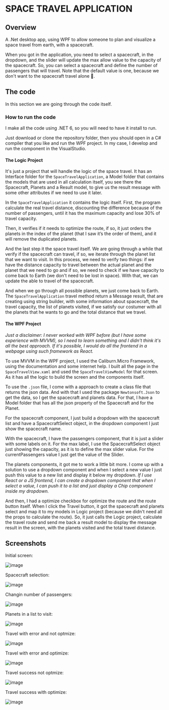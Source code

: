 # SPACE TRAVEL APPLICATION


## Overview

A .Net desktop app, using WPF to allow someone to plan and visualize a space travel from earth, with a spacecraft.

When you got in the application, you need to select a spacecraft, in the dropdown, and the slider will update the max allow value to the capacity of the spacecraft. So, you can select a spacecraft and define the number of passengers that will travel. Note that the default value is one, because we don't want to the spacecraft travel alone 🙂.

## The code

In this section we are going through the code itself.

### How to run the code

I make all the code using .NET 6, so you will need to have it install to run.

Just download or clone the repository folder, then you should open in a C# compiler that you like and run the WPF project. In my case, I develop and run the component in the VisualStudio.

#### The Logic Project

It's just a project that will handle the logic of the space travel. It has an Interface folder for the `SpaceTravelApplication`, a Model folder that contains the models that are used in all calculation itself, you see there the Spacecraft, Planets and a Result model, to give us the result message with some other attributes if we need to use it later.

In the `SpaceTravelApplication` it contains the logic itself. First, the program calculate the real travel distance, discounting the difference because of the number of passengers, until it has the maximum capacity and lose 30% of travel capacity.

Then, it verifies if it needs to optimize the route, if so, it just orders the planets in the index of the planet (that I saw it’s the order of them), and it will remove the duplicated planets.

And the last step it the space travel itself. We are going through a while that verify if the spacecraft can travel, if so, we iterate through the planet list that we want to visit. In this process, we need to verify two things: if we have the distance capacity to travel between the actual planet and the planet that we need to go and if so, we need to check if we have capacity to come back to Earth (we don't need to be lost in space). With that, we can update the able to travel of the spacecraft.

And when we go through all possible planets, we just come back to Earth. The `SpaceTravelApplication` travel method return a Message result, that are creating using string builder, with some information about spacecraft, the travel capacity, the list of planets visited, if we satisfy our costumer with all the planets that he wants to go and the total distance that we travel.

#### The WPF Project

_Just a disclaimer: I never worked with WPF before (but I have some experience with MVVM), so I need to learn something and I didn't think it's all the best approach. If it's possible, I would do all the frontend in a webpage using such framework as React._

To use MVVM in the WPF project, I used the Caliburn.Micro Framework, using the documentation and some internet help. I built all the page in the `SpaceTravelView.xaml` and used the `SpaceTravelViewModel` for that screen. As it has all the logic to build the screen and the components itself.

To use the `.json` file, I come with a approach to create a class file that returns the json data. And with that I used the package `Newtonsoft.Json` to get the data, so I get the spacecraft and planets data. For that, I have a Model folder that has all the json property of the Spacecraft and for the Planet.

For the spacecraft component, I just build a dropdown with the spacecraft list and have a SpacecraftSelect object, in the dropdown component I just show the spacecraft name.

With the spacecraft, I have the passengers component, that it is just a slider with some labels on it. For the max label, I use the SpacecraftSelect object just showing the capacity, as it is to define the max slider value. For the currentPassengers value I just get the value of the Slider.

The planets components, it got me to work a little bit more. I come up with a solution to use a dropdown component and when I select a new value I just push this value to a new list and display it below my dropdown. _If I use React or a JS frontend, I can create a dropdown component that when I select a value, I can push it to a list and just display a Chip component inside my dropdown._

And then, I had a optimize checkbox for optimize the route and the route button itself. When I click the Travel button, it got the spacecraft and planets select and map it to my models in Logic project (because we didn't need all the props to calculate the route). So, it just calls the Logic project, calculate the travel route and send me back a result model to display the message result in the screen, with the planets visited and the total travel distance.

## Screenshots

Initial screen:

![image](https://user-images.githubusercontent.com/74380677/172510583-08c12544-741c-4538-9733-501da4774440.png)

Spacecraft selection:

![image](https://user-images.githubusercontent.com/74380677/172510610-5750d332-5ce3-4ebc-b2c5-e108506828f8.png)

Changin number of passengers:

![image](https://user-images.githubusercontent.com/74380677/172510635-c02d30c2-6ddb-485a-b26f-9675f9ebfffd.png)

Planets in a list to visit:

![image](https://user-images.githubusercontent.com/74380677/172510660-4b81feb9-6a30-45ee-8c7d-b2f768a2cf1e.png)

Travel with error and not optmize:

![image](https://user-images.githubusercontent.com/74380677/172510684-03991c91-5de8-44c0-9632-93b5690778a5.png)

Travel with error and optimize:

![image](https://user-images.githubusercontent.com/74380677/172510704-7f22dc7d-a4c7-4a7a-9696-e8bd7430b247.png)

Travel success not optmize:

![image](https://user-images.githubusercontent.com/74380677/172510760-7a0442f4-9ef1-42a7-b053-75dc5d404d87.png)

Travel success with optimize:

![image](https://user-images.githubusercontent.com/74380677/172510773-4d6c6aed-5808-435d-adad-7760412f7ccf.png)








